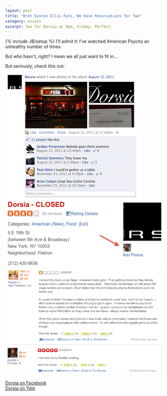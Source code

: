 ```yaml
---
layout: post
title: "Bret Easton Ellis Fans, We Have Reservations for Two"
category: essais
excerpt: Two for Dorsia at 9pm, Friday. Perfect.  
---
```

{% include JB/setup %}
I’ll admit it: I’ve watched American Psycho an unhealthy number of times.  

But who hasn’t, right? I mean we all just want to fit in...   

But seriously, check this out:  

![Dorsia Facebook](/assets/images/dorsia-facebook.png)  
![Dorsia Facebook](/assets/images/dorsia-yelp-main.png)  
![Dorsia Facebook](/assets/images/dorsia-yelp-comment.png)  
![Dorsia Facebook](/assets/images/dorsia-yelp-comment2.png)  

[Dorsia on Facebook](http://www.facebook.com/pages/Dorsia/55984183346)  
[Dorsia on Yelp](http://www.yelp.com/biz/dorsia-new-york)  
